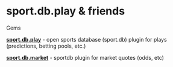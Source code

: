 # sport.db.play & friends

Gems

[**sport.db.play**](sport.db.play) - open sports database (sport.db) plugin for plays (predictions, betting pools, etc.)

[**sport.db.market**](sport.db.market) - sportdb plugin for market quotes (odds, etc)






